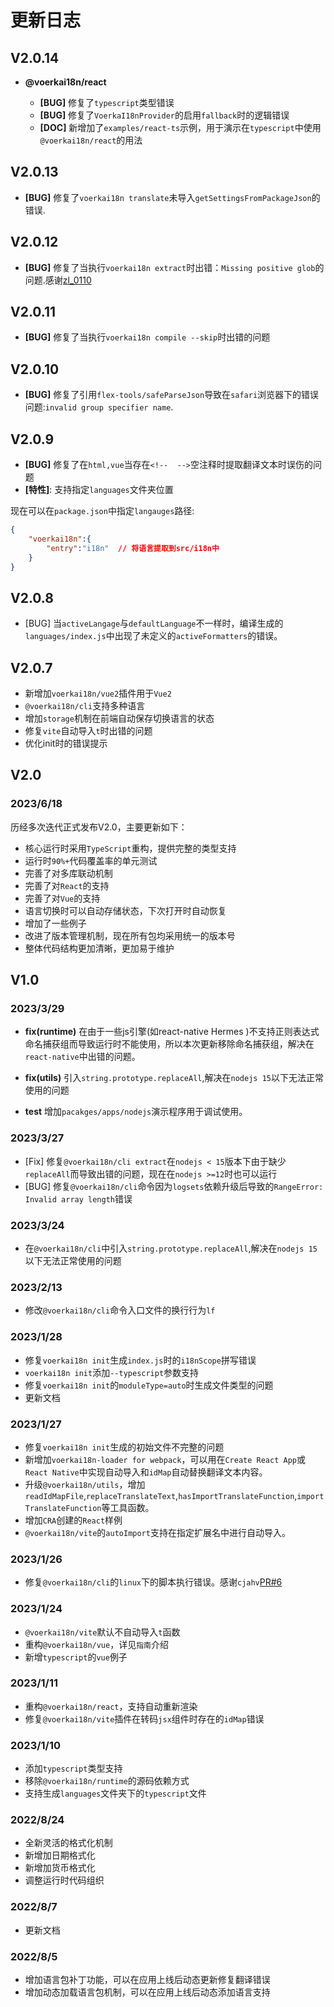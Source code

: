 # 更新日志<!-- {docsify-ignore-all} -->
## V2.0.14

- **@voerkai18n/react**

    - **[BUG]** 修复了`typescript`类型错误
    - **[BUG]** 修复了`VoerkaI18nProvider`的启用`fallback`时的逻辑错误
    - **[DOC]** 新增加了`examples/react-ts`示例，用于演示在`typescript`中使用`@voerkai18n/react`的用法

## V2.0.13

- **[BUG]** 修复了`voerkai18n translate`未导入`getSettingsFromPackageJson`的错误.

## V2.0.12

- **[BUG]** 修复了当执行`voerkai18n extract`时出错：`Missing positive glob`的问题.感谢[zl_0110](https://gitee.com/zhangfisher/voerka-i18n/pulls/1/commits)

## V2.0.11

- **[BUG]** 修复了当执行`voerkai18n compile --skip`时出错的问题

## V2.0.10

- **[BUG]** 修复了引用`flex-tools/safeParseJson`导致在`safari`浏览器下的错误问题:`invalid group specifier name`.

## V2.0.9

- **[BUG]** 修复了在`html,vue`当存在`<!--  -->`空注释时提取翻译文本时误伤的问题
- **[特性]**: 支持指定`languages`文件夹位置

现在可以在`package.json`中指定`langauges`路径:
```json
{
    "voerkai18n":{
        "entry":"i18n"  // 将语言提取到src/i18n中
    }
}
```

## V2.0.8

- [BUG] 当`activeLangage`与`defaultLanguage`不一样时，编译生成的`languages/index.js`中出现了未定义的`activeFormatters`的错误。

## V2.0.7

- 新增加`voerkai18n/vue2`插件用于`Vue2`
- `@voerkai18n/cli`支持多种语言
- 增加`storage`机制在前端自动保存切换语言的状态
- 修复`vite`自动导入`t`时出错的问题
- 优化init时的错误提示

## V2.0
### 2023/6/18

历经多次迭代正式发布V2.0，主要更新如下：

- 核心运行时采用`TypeScript`重构，提供完整的类型支持
- 运行时`90%+`代码覆盖率的单元测试
- 完善了对多库联动机制
- 完善了对`React`的支持
- 完善了对`Vue`的支持
- 语言切换时可以自动存储状态，下次打开时自动恢复
- 增加了一些例子
- 改进了版本管理机制，现在所有包均采用统一的版本号
- 整体代码结构更加清晰，更加易于维护


## V1.0

### 2023/3/29

- **fix(runtime)** 在由于一些js引擎(如react-native Hermes )不支持正则表达式命名捕获组而导致运行时不能使用，所以本次更新移除命名捕获组，解决在`react-native`中出错的问题。

- **fix(utils)** 引入`string.prototype.replaceAll`,解决在`nodejs 15`以下无法正常使用的问题

- **test** 增加`pacakges/apps/nodejs`演示程序用于调试使用。

### 2023/3/27

- [Fix] 修复`@voerkai18n/cli extract`在`nodejs < 15`版本下由于缺少`replaceAll`而导致出错的问题，现在在`nodejs >=12`时也可以运行
- [BUG] 修复`@voerkai18n/cli`命令因为`logsets`依赖升级后导致的`RangeError: Invalid array length`错误

### 2023/3/24

- 在`@voerkai18n/cli`中引入`string.prototype.replaceAll`,解决在`nodejs 15`以下无法正常使用的问题

### 2023/2/13

- 修改`@voerkai18n/cli`命令入口文件的换行行为`lf`

### 2023/1/28

- 修复`voerkai18n init`生成`index.js`时的`i18nScope`拼写错误
- `voerkai18n init`添加`--typescript`参数支持
- 修复`voerkai18n init`的`moduleType=auto`时生成文件类型的问题
- 更新文档

### 2023/1/27

- 修复`voerkai18n init`生成的初始文件不完整的问题
- 新增加`voerkai18n-loader for webpack`，可以用在`Create React App`或`React Native`中实现自动导入和`idMap`自动替换翻译文本内容。
- 升级`@voerkai18n/utils`，增加`readIdMapFile`,`replaceTranslateText`,`hasImportTranslateFunction`,`importTranslateFunction`等工具函数。
- 增加`CRA`创建的`React`样例
- `@voerkai18n/vite`的`autoImport`支持在指定扩展名中进行自动导入。

### 2023/1/26

- 修复`@voerkai18n/cli`的`linux`下的脚本执行错误。感谢`cjahv`[PR#6](https://github.com/zhangfisher/voerka-i18n/pull/6)

### 2023/1/24

- `@voerkai18n/vite`默认不自动导入`t`函数 
- 重构`@voerkai18n/vue`，详见`指南`介绍 
- 新增`typescript`的`vue`例子

### 2023/1/11

- 重构`@voerkai18n/react`，支持自动重新渲染
- 修复`@voerkai18n/vite`插件在转码`jsx`组件时存在的`idMap`错误

### 2023/1/10

- 添加`typescript`类型支持
- 移除`@voerkai18n/runtime`的源码依赖方式
- 支持生成`languages`文件夹下的`typescript`文件

### 2022/8/24

- 全新灵活的格式化机制
- 新增加日期格式化
- 新增加货币格式化
- 调整运行时代码组织

### 2022/8/7

- 更新文档

### 2022/8/5

- 增加语言包补丁功能，可以在应用上线后动态更新修复翻译错误
- 增加动态加载语言包机制，可以在应用上线后动态添加语言支持